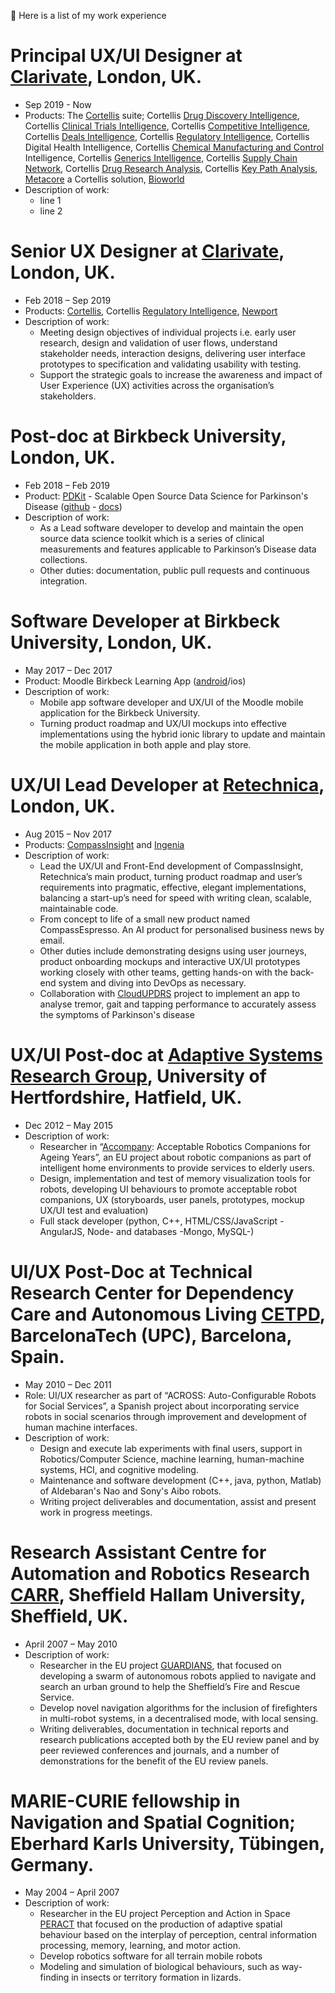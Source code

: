 ---
---

👷 Here is a list of my work experience

# Principal UX/UI Designer at [Clarivate](https://clarivate.com/), London, UK.
* Sep 2019 - Now
* Products: The [Cortellis](https://clarivate.com/cortellis) suite; Cortellis [Drug Discovery Intelligence](https://clarivate.com/cortellis/solutions/pre-clinical-intelligence-analytics/#), Cortellis [Clinical Trials Intelligence](https://clarivate.com/cortellis/solutions/trials-intelligence-analytics/), Cortellis [Competitive Intelligence](https://clarivate.com/cortellis/solutions/competitive-intelligence-and-analytics/), Cortellis [Deals Intelligence](https://clarivate.com/cortellis/solutions/deals-intelligence-analytics/), Cortellis [Regulatory Intelligence](https://clarivate.com/cortellis/solutions/regulatory-intelligence-solutions/), Cortellis Digital Health Intelligence, Cortellis [Chemical Manufacturing and Control](https://clarivate.com/cortellis/solutions/chemistry-manufacturing-controls-intelligence-analysis/) Intelligence, Cortellis [Generics Intelligence](https://clarivate.com/cortellis/solutions/generics-intelligence-analytics/), Cortellis [Supply Chain Network](https://www.cortellis.com/supplychain/), Cortellis [Drug Research Analysis](https://www.cortellis.com/dra), Cortellis [Key Path Analysis](https://apps.clarivate.com/kpa/login), [Metacore](https://clarivate.com/cortellis/solutions/early-research-intelligence-solutions/) a Cortellis solution, [Bioworld](https://clarivate.com/cortellis/solutions/bioworld/)
* Description of work:
  - line 1
  - line 2

# Senior UX Designer at [Clarivate](https://clarivate.com/), London, UK.
* Feb 2018 – Sep 2019
* Products: [Cortellis](https://www.cortellis.com), Cortellis [Regulatory Intelligence](https://clarivate.com/cortellis/solutions/regulatory-intelligence-solutions/), [Newport](https://www.apicomesfirst.com)
* Description of work:
  - Meeting design objectives of individual projects i.e. early user research, design and validation of user flows, understand stakeholder needs, interaction designs, delivering user interface prototypes to specification and validating usability with testing.
  - Support the strategic goals to increase the awareness and impact of User Experience (UX) activities across the organisation’s stakeholders.

# Post-doc at Birkbeck University, London, UK.
* Feb 2018 – Feb 2019
* Product: [PDKit](http://pdkit.github.io) - Scalable Open Source Data Science for Parkinson's Disease ([github](https://github.com/pdkit/pdkit) - [docs](https://pdkit.readthedocs.io/en/latest/))
* Description of work:
  * As a Lead software developer to develop and maintain the open source data science toolkit which is a series of clinical measurements and features applicable to Parkinson’s Disease data collections.
  * Other duties: documentation, public pull requests and continuous integration.

# Software Developer at Birkbeck University, London, UK.
* May 2017 – Dec 2017
* Product: Moodle Birkbeck Learning App ([android](https://play.google.com/store/apps/details?id=uk.ac.bbk.slapp_moodle)/ios)
* Description of work:
  * Mobile app software developer and UX/UI of the Moodle mobile application for the Birkbeck University.
  * Turning product roadmap and UX/UI mockups into effective implementations using the hybrid ionic library to update and maintain the mobile application in both apple and play store.

# UX/UI Lead Developer at [Retechnica](http://www.retechnica.com/), London, UK.
* Aug 2015 – Nov 2017
* Products: [CompassInsight](http://www.compassinsight.com/) and [Ingenia](https://www.ingeniapi.com/)
* Description of work:
  * Lead the UX/UI and Front-End development of CompassInsight, Retechnica’s main product, turning product roadmap and user’s requirements into pragmatic, effective, elegant implementations, balancing a start-up’s need for speed with writing clean, scalable, maintainable code.
  * From concept to life of a small new product named CompassEspresso.  An AI product for personalised business news by email.
  * Other duties include demonstrating designs using user journeys, product onboarding mockups and interactive UX/UI prototypes working closely with other teams, getting hands-on with the back-end system and diving into DevOps as necessary.
  * Collaboration with [CloudUPDRS](http://www.updrs.net/) project to implement an app to analyse tremor, gait and tapping performance to accurately assess the symptoms of Parkinson's disease

# UX/UI Post-doc at [Adaptive Systems Research Group](http://adapsys.cs.herts.ac.uk/), University of Hertfordshire, Hatfield, UK.
* Dec 2012 – May 2015
* Description of work:
  * Researcher in “[Accompany](https://cordis.europa.eu/project/id/287624): Acceptable Robotics Companions for Ageing Years”, an EU project about robotic companions as part of intelligent home environments to provide services to elderly users.
  * Design, implementation and test of memory visualization tools for robots, developing UI  behaviours to promote acceptable robot companions, UX (storyboards, user panels, prototypes, mockup UX/UI test and evaluation)
  * Full stack developer (python, C++, HTML/CSS/JavaScript -AngularJS, Node- and databases -Mongo, MySQL-)

# UI/UX Post-Doc at Technical Research Center for Dependency Care and Autonomous Living [CETPD](https://www.epsevg.upc.edu/cetpd//index.php), BarcelonaTech (UPC), Barcelona, Spain.
* May 2010 – Dec 2011
* Role: UI/UX researcher as part of “ACROSS: Auto-Configurable Robots for Social Services”, a Spanish project about incorporating service robots in social scenarios through improvement and development of human machine interfaces.
* Description of work:
  * Design and execute lab experiments with final users, support in Robotics/Computer Science, machine learning, human-machine systems, HCI, and cognitive modeling.
  * Maintenance and software development (C++, java, python, Matlab) of Aldebaran's Nao and Sony's Aibo robots.
  * Writing project deliverables and documentation, assist and present work in progress meetings.

# Research Assistant Centre for Automation and Robotics Research [CARR](https://www.shu.ac.uk/research/specialisms/materials-and-engineering-research-institute/what-we-do/centre-for-automation-and-robotics-research), Sheffield Hallam University, Sheffield, UK.
* April 2007 – May 2010
* Description of work:
  * Researcher in the EU project [GUARDIANS](https://www.shu.ac.uk/research/specialisms/materials-and-engineering-research-institute/what-we-do/projects/automation-and-robotics/guardians-project), that focused on developing a swarm of autonomous robots applied to navigate and search an urban ground to help the Sheffield’s Fire and Rescue Service.
  * Develop novel navigation algorithms for the inclusion of firefighters in multi-robot systems, in a decentralised mode, with local sensing.
  * Writing deliverables, documentation in technical reports and research publications accepted both by the EU review panel and by peer reviewed conferences and journals, and a number of demonstrations for the benefit of the EU review panels.


# MARIE-CURIE fellowship in Navigation and Spatial Cognition; Eberhard Karls University, Tübingen, Germany.
* May 2004 – April 2007
* Description of work:
  * Researcher in the EU project Perception and Action in Space [PERACT](http://cordis.europa.eu/project/rcn/73071_en.html) that focused on the production of adaptive spatial behaviour based on the interplay of perception, central information processing, memory, learning, and motor action.
  * Develop robotics software for all terrain mobile robots
  * Modeling and simulation of biological behaviours, such as way-finding in insects or territory formation in lizards.

